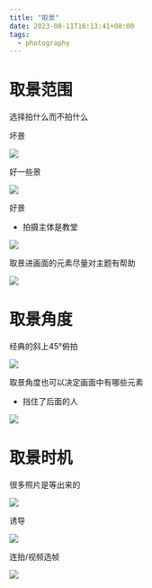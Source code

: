 ```yaml
---
title: "取景"
date: 2023-08-11T16:13:41+08:00
tags:
  - photography
---
```


# 取景范围

选择拍什么而不拍什么

坏景

![](https://res.weread.qq.com/wrepub/epub_40223839_48)

好一些景

![](https://res.weread.qq.com/wrepub/epub_40223839_49)

好景

- 拍摄主体是教堂

![](https://res.weread.qq.com/wrepub/epub_40223839_50)

取景进画面的元素尽量对主题有帮助

![](https://res.weread.qq.com/wrepub/epub_40223839_51)

# 取景角度

经典的斜上45°俯拍

![](https://res.weread.qq.com/wrepub/epub_40223839_52)

取景角度也可以决定画面中有哪些元素

- 挡住了后面的人

![](https://res.weread.qq.com/wrepub/epub_40223839_53)

# 取景时机

很多照片是等出来的

![](https://res.weread.qq.com/wrepub/epub_40223839_54)

诱导

![](https://res.weread.qq.com/wrepub/epub_40223839_55)

连拍/视频选帧

![](https://res.weread.qq.com/wrepub/epub_40223839_56)
